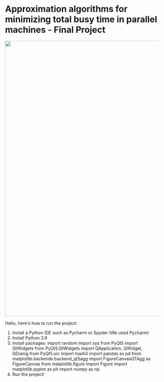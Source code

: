 # Approximation algorithms for minimizing total busy time in parallel machines - Final Project
<img width="600" height="900" src="https://github.com/akamary/FinalProject/blob/master/MyGIF.gif">

Hello, here's how to run the project:
1. Install a Python IDE such as Pycharm or Spyder (We used Pycharm)
2. Install Python 3.9
3. Install packages: 
import random
import sys
from PyQt5 import QtWidgets
from PyQt5.QtWidgets import QApplication, QWidget, QDialog
from PyQt5.uic import loadUi
import pandas as pd
from matplotlib.backends.backend_qt5agg import FigureCanvasQTAgg as FigureCanvas
from matplotlib.figure import Figure
import matplotlib.pyplot as plt
import numpy as np
3. Run the project!
